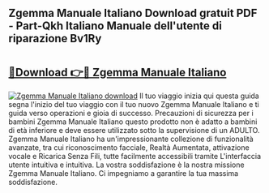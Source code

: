 ## Zgemma Manuale Italiano Download gratuit PDF - Part-Qkh Italiano Manuale dell'utente di riparazione Bv1Ry

# <h2><a href="http://dfgjlw.blite.top/?on=Zgemma+Manuale+Italiano">🔗Download 👉🔴 Zgemma Manuale Italiano</a></h2>

[![Zgemma Manuale Italiano download](https://i.imgur.com/lujVjoI.png)](http://dfgjlw.blite.top/?on=Zgemma+Manuale+Italiano)
Il tuo viaggio inizia qui questa guida segna l'inizio del tuo viaggio con il tuo nuovo Zgemma Manuale Italiano e ti guida verso operazioni e gioia di successo. Precauzioni di sicurezza per i bambini Zgemma Manuale Italiano questo prodotto non è adatto a bambini di età inferiore e deve essere utilizzato sotto la supervisione di un ADULTO. Zgemma Manuale Italiano ha un'impressionante collezione di funzionalità avanzate, tra cui riconoscimento facciale, Realtà Aumentata, attivazione vocale e Ricarica Senza Fili, tutte facilmente accessibili tramite L'interfaccia utente intuitiva e intuitiva. La vostra soddisfazione è la nostra missione Zgemma Manuale Italiano. Ci impegniamo a garantire la tua massima soddisfazione.
